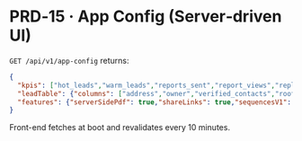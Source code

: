 # PRD‑15 · App Config (Server‑driven UI)

`GET /api/v1/app-config` returns:
```json
{
  "kpis": ["hot_leads","warm_leads","reports_sent","report_views","replies","appointments"],
  "leadTable": {"columns": ["address","owner","verified_contacts","roof_age","priority","confidence","reasons","last_activity","next_step"]},
  "features": {"serverSidePdf": true,"shareLinks": true,"sequencesV1": true,"overlayToggle": true}
}
```
Front-end fetches at boot and revalidates every 10 minutes.
